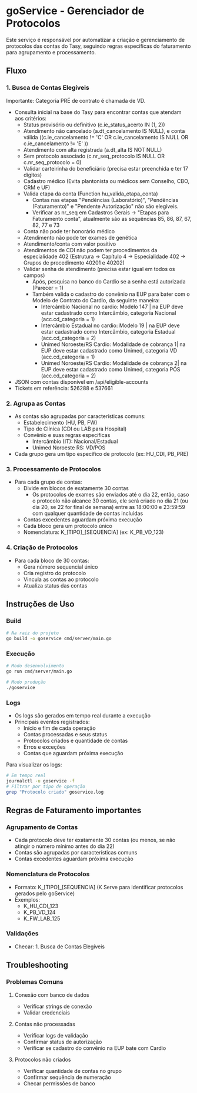 # goService - Gerenciador de Protocolos

Este serviço é responsável por automatizar a criação e gerenciamento de protocolos das contas do Tasy, seguindo regras específicas do faturamento para agrupamento e processamento.

## Fluxo 

### 1. Busca de Contas Elegíveis

Importante: Categoria PRÉ de contrato é chamada de VD.

- Consulta inicial na base do Tasy para encontrar contas que atendam aos critérios:
  - Status provisório ou definitivo (c.ie_status_acerto IN (1, 2))
  - Atendimento não cancelado (a.dt_cancelamento IS NULL), e conta válida ((c.ie_cancelamento != 'C' OR c.ie_cancelamento IS NULL OR c.ie_cancelamento != 'E' ))
  - Atendimento com alta registrada (a.dt_alta IS NOT NULL)
  - Sem protocolo associado (c.nr_seq_protocolo IS NULL OR c.nr_seq_protocolo = 0)
  - Validar carteirinha do beneficiário (precisa estar preenchida e ter 17 dígitos)
  - Cadastro médico (Evita plantonista ou médicos sem Conselho, CBO, CRM e UF)
  - Valida etapa da conta (Function hu_valida_etapa_conta)
    - Contas nas etapas "Pendências (Laboratório)", "Pendências (Faturamento)" e "Pendente Autorização" não são elegíveis.
    - Verificar as nr_seq em Cadastros Gerais -> "Etapas para Faturamento conta", atualmente são as sequências 85, 86, 87, 67, 82, 77 e 73
  - Conta não pode ter honorário médico
  - Atendimento não pode ter exames de genética
  - Atendimento/conta com valor positivo
  - Atendimentos de CDI não podem ter procedimentos da especialidade 402 (Estrutura -> Capítulo 4 -> Especialidade 402 -> Grupos de procedimento 40201 e 40202)
  - Validar senha de atendimento (precisa estar igual em todos os campos)
    - Após, pesquisa no banco do Cardio se a senha está autorizada (Parecer = 1)
    - Também valida o cadastro do convênio na EUP para bater com o Modelo de Contrato do Cardio, da seguinte maneira:
      - Intercâmbio Nacional no cardio: Modelo 147 | na EUP deve estar cadastrado como Intercâmbio, categoria Nacional (acc.cd_categoria = 1)
      - Intercâmbio Estadual no cardio: Modelo 19 | na EUP deve estar cadastrado como Intercâmbio, categoria Estadual (acc.cd_categoria = 2)
      - Unimed Noroeste/RS Cardio: Modalidade de cobrança 1| na EUP deve estar cadastrado como Unimed, categoria VD (acc.cd_categoria = 1)
      - Unimed Noroeste/RS Cardio: Modalidade de cobrança 2| na EUP deve estar cadastrado como Unimed, categoria PÓS (acc.cd_categoria = 2)
- JSON com contas disponível em /api/eligible-accounts
- Tickets em referência: 526288 e 537661

### 2. Agrupa as Contas
- As contas são agrupadas por características comuns:
  - Estabelecimento (HU, PB, FW)
  - Tipo de Clínica (CDI ou LAB para Hospital)
  - Convênio e suas regras específicas
    - Intercâmbio (IT): Nacional/Estadual
    - Unimed Noroeste RS: VD/POS
- Cada grupo gera um tipo específico de protocolo (ex: HU_CDI, PB_PRE)

### 3. Processamento de Protocolos
- Para cada grupo de contas:
  - Divide em blocos de exatamente 30 contas
    - Os protocolos de exames são enviados até o dia 22, então, caso o protocolo não alcance 30 contas, ele será criado no dia 21 (ou dia 20, se 22 for final de semana) entre as 18:00:00 e 23:59:59 com qualquer quantidade de contas incluídas 
  - Contas excedentes aguardam próxima execução
  - Cada bloco gera um protocolo único
  - Nomenclatura: K_[TIPO]_[SEQUENCIA] (ex: K_PB_VD_123)

### 4. Criação de Protocolos
- Para cada bloco de 30 contas:
  - Gera número sequencial único
  - Cria registro do protocolo
  - Vincula as contas ao protocolo
  - Atualiza status das contas

## Instruções de Uso

### Build
```bash
# Na raiz do projeto
go build -o goservice cmd/server/main.go
```

### Execução
```bash
# Modo desenvolvimento
go run cmd/server/main.go

# Modo produção
./goservice
```

### Logs
- Os logs são gerados em tempo real durante a execução
- Principais eventos registrados:
  - Início e fim de cada operação
  - Contas processadas e seus status
  - Protocolos criados e quantidade de contas
  - Erros e exceções
  - Contas que aguardam próxima execução

Para visualizar os logs:
```bash
# Em tempo real
journalctl -u goservice -f
# Filtrar por tipo de operação
grep "Protocolo criado" goservice.log
```

## Regras de Faturamento importantes

### Agrupamento de Contas
- Cada protocolo deve ter exatamente 30 contas (ou menos, se não atingir o número mínimo antes do dia 22)
- Contas são agrupadas por características comuns
- Contas excedentes aguardam próxima execução

### Nomenclatura de Protocolos
- Formato: K_[TIPO]_[SEQUENCIA] (K Serve para identificar protocolos gerados pelo goService)
- Exemplos:
  - K_HU_CDI_123
  - K_PB_VD_124
  - K_FW_LAB_125

### Validações
- Checar:  1. Busca de Contas Elegíveis

## Troubleshooting

### Problemas Comuns
1. Conexão com banco de dados
   - Verificar strings de conexão
   - Validar credenciais   

2. Contas não processadas
   - Verificar logs de validação
   - Confirmar status de autorização   
   - Verificar se cadastro do convênio na EUP bate com Cardio

3. Protocolos não criados
   - Verificar quantidade de contas no grupo
   - Confirmar sequência de numeração
   - Checar permissões de banco

